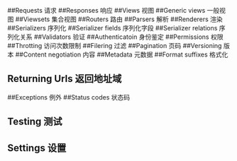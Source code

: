 ##Requests  请求
##Responses  响应
##Views  视图
##Generic views  一般视图
##Viewsets  集合视图
##Routers  路由
##Parsers  解析
##Renderers  渲染
##Serializers  序列化
##Serializer fields 序列化字段
##Serializer relations 序列化关系
##Validators  验证
##Authenticatoin  身份鉴定
##Permissions  权限
##Throtting  访问次数限制
##Filering  过滤
##Pagination  页码
##Versioning  版本
##Content negotiation  内容
##Metadata 元数据
##Format suffixes  格式化
## Returning Urls  返回地址域
##Exceptions  例外
##Status codes 状态码
## Testing  测试
## Settings  设置